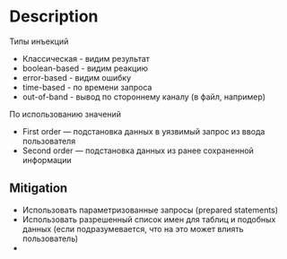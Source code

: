 # Description

Типы инъекций

* Классическая - видим результат
* boolean-based - видим реакцию
* error-based - видим ошибку
* time-based - по времени запроса
* out-of-band - вывод по стороннему каналу (в файл, например)

По использованию значений

* First order — подстановка данных в уязвимый запрос из ввода пользователя
* Second order — подстановка данных из ранее сохраненной информации

## Mitigation

* Использовать параметризованные запросы (prepared statements)
* Использовать разрешенный список имен для таблиц и подобных данных (если подразумевается, что на это может влиять пользователь)
*
